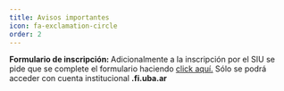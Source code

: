 ```yaml
---
title: Avisos importantes
icon: fa-exclamation-circle
order: 2
---
```


<strong>Formulario de inscripción: </strong> Adicionalmente a la inscripción por el SIU se pide que se complete el formulario haciendo <a href="https://forms.gle/UHeraJD7PreB5FA6A">click aquí.</a> Sólo se podrá acceder con cuenta institucional <strong>.fi.uba.ar</strong>
